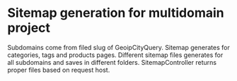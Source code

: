 # Sitemap generation for multidomain project

Subdomains come from filed slug of GeoipCityQuery. Sitemap generates for categories, tags and products pages.
Different sitemap files generates for all subdomains and saves in different folders. SitemapController returns proper files based on request host.
